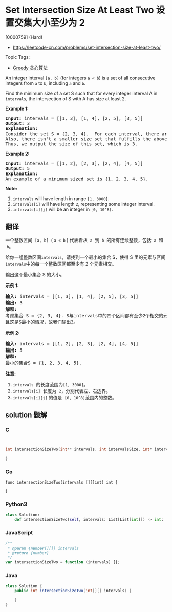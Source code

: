 # Set Intersection Size At Least Two 设置交集大小至少为 2

[0000759] (Hard)

- https://leetcode-cn.com/problems/set-intersection-size-at-least-two/

Topic Tags:

- [Greedy 贪心算法](https://leetcode-cn.com/tag/greedy/)

An integer interval `[a, b]` (for integers `a < b`) is a set of all consecutive integers from `a` to `b`, including `a` and `b`.

Find the minimum size of a set S such that for every integer interval A in `intervals`, the intersection of S with A has size at least 2.

**Example 1:**

<pre><b>Input:</b> intervals = [[1, 3], [1, 4], [2, 5], [3, 5]]
<b>Output:</b> 3
<b>Explanation:</b>
Consider the set S = {2, 3, 4}.  For each interval, there are at least 2 elements from S in the interval.
Also, there isn't a smaller size set that fulfills the above condition.
Thus, we output the size of this set, which is 3.
</pre>

**Example 2:**

<pre><b>Input:</b> intervals = [[1, 2], [2, 3], [2, 4], [4, 5]]
<b>Output:</b> 5
<b>Explanation:</b>
An example of a minimum sized set is {1, 2, 3, 4, 5}.
</pre>

**Note:**

1.  `intervals` will have length in range `[1, 3000]`.
2.  `intervals[i]` will have length `2`, representing some integer interval.
3.  `intervals[i][j]` will be an integer in `[0, 10^8]`.

## 翻译

一个整数区间  `[a, b]`  ( `a < b` ) 代表着从  `a`  到  `b`  的所有连续整数，包括  `a`  和  `b`。

给你一组整数区间`intervals`，请找到一个最小的集合 S，使得 S 里的元素与区间`intervals`中的每一个整数区间都至少有 2 个元素相交。

输出这个最小集合 S 的大小。

**示例 1:**

<pre><strong>输入:</strong> intervals = [[1, 3], [1, 4], [2, 5], [3, 5]]
<strong>输出:</strong> 3
<strong>解释:</strong>
考虑集合 S = {2, 3, 4}. S与intervals中的四个区间都有至少2个相交的元素。
且这是S最小的情况，故我们输出3。
</pre>

**示例 2:**

<pre><strong>输入:</strong> intervals = [[1, 2], [2, 3], [2, 4], [4, 5]]
<strong>输出:</strong> 5
<strong>解释:</strong>
最小的集合S = {1, 2, 3, 4, 5}.
</pre>

**注意:**

1.  `intervals`  的长度范围为`[1, 3000]`。
2.  `intervals[i]`  长度为  `2`，分别代表左、右边界。
3.  `intervals[i][j]` 的值是  `[0, 10^8]`范围内的整数。

## solution 题解

### C

```c


int intersectionSizeTwo(int** intervals, int intervalsSize, int* intervalsColSize){

}


```

### Go

```golang
func intersectionSizeTwo(intervals [][]int) int {

}
```

### Python3

```python
class Solution:
    def intersectionSizeTwo(self, intervals: List[List[int]]) -> int:

```

### JavaScript

```javascript
/**
 * @param {number[][]} intervals
 * @return {number}
 */
var intersectionSizeTwo = function (intervals) {};
```

### Java

```java
class Solution {
    public int intersectionSizeTwo(int[][] intervals) {

    }
}
```
